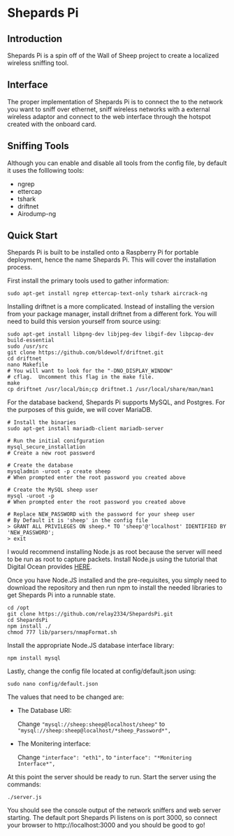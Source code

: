 # Shepards Pi

## Introduction

Shepards Pi is a spin off of the Wall of Sheep project to create a localized wireless sniffing tool.

## Interface

The proper implementation of Shepards Pi is to connect the to the network you want to sniff over ethernet, sniff wireless networks with a external wireless adaptor and connect to the web interface through the hotspot created with the onboard card.

## Sniffing Tools

Although you can enable and disable all tools from the config file, by default it uses the folllowing tools:

* ngrep
* ettercap 
* tshark
* driftnet
* Airodump-ng

## Quick Start

Shepards Pi is built to be installed onto a Raspberry Pi for portable deployment, hence the name Shepards Pi. This will cover the installation process.

First install the primary tools used to gather information:

````
sudo apt-get install ngrep ettercap-text-only tshark aircrack-ng
````
Installing driftnet is a more complicated. Instead of installing the version from your package manager, install driftnet from a different fork. You will need to build this version yourself from source using:

````
sudo apt-get install libpng-dev libjpeg-dev libgif-dev libpcap-dev build-essential
sudo /usr/src 
git clone https://github.com/bldewolf/driftnet.git 
cd driftnet 
nano Makefile 
# You will want to look for the "-DNO_DISPLAY_WINDOW"
# cflag.  Uncomment this flag in the make file.
make 
cp driftnet /usr/local/bin;cp driftnet.1 /usr/local/share/man/man1
````


For the database backend, Shepards Pi supports MySQL, and Postgres.  For the purposes of this guide, we will cover MariaDB.

````
# Install the binaries
sudo apt-get install mariadb-client mariadb-server

# Run the initial conifguration 
mysql_secure_installation
# Create a new root password

# Create the database 
mysqladmin -uroot -p create sheep 
# When prompted enter the root password you created above

# Create the MySQL sheep user 
mysql -uroot -p
# When prompted enter the root password you created above

# Replace NEW_PASSWORD with the password for your sheep user
# By Default it is 'sheep' in the config file
> GRANT ALL PRIVILEGES ON sheep.* TO 'sheep'@'localhost' IDENTIFIED BY 'NEW_PASSWORD';
> exit 
````

I would recommend installing Node.js as root because the server will need to be run as root to capture packets. Install Node.js using the tutorial that Digital Ocean provides [HERE](https://www.digitalocean.com/community/tutorials/how-to-install-node-js-on-an-ubuntu-14-04-server#how-to-install-using-nvm).

Once you have Node.JS installed and the pre-requisites, you simply need to download the repository and then run npm to install the needed libraries to get Shepards Pi into a runnable state.

````
cd /opt 
git clone https://github.com/relay2334/ShepardsPi.git
cd ShepardsPi
npm install ./
chmod 777 lib/parsers/nmapFormat.sh
````

Install the appropriate Node.JS database interface library: 

````
npm install mysql 
````

Lastly, change the config file located at config/default.json using:
````
sudo nano config/default.json
````
The values that need to be changed are:

* The Database URI: 

     Change ````"mysql://sheep:sheep@localhost/sheep"```` to ````"mysql://sheep:sheep@localhost/*sheep_Password*",````

* The Monitering interface:

    Change ````"interface": "eth1",```` to ````"interface": "*Monitering Interface*",````


At this point the server should be ready to run. Start the server using the commands:
````
./server.js 
````

You should see the console output of the network sniffers and web server starting. The default port Shepards Pi listens on is port 3000, so connect your browser to http://localhost:3000 and you should be good to go!
